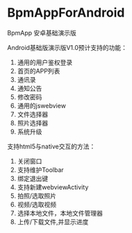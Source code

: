 # BpmAppForAndroid
BpmApp 安卓基础演示版


Android基础版演示版V1.0预计支持的功能：
1. 通用的用户鉴权登录
2. 首页的APP列表
3. 通讯录
4. 通知公告
5. 修改密码
6. 通用的jswebview
7. 文件选择器
8. 照片选择器
9. 系统升级


支持html5与native交互的方法：
1. 关闭窗口
2. 支持维护Toolbar
3. 绑定退出键
4. 支持新建webviewActivity
5. 拍照/选取照片
6. 视频/选取视频
7. 选择本地文件，本地文件管理器
8. 上传/下载文件,并显示进度

